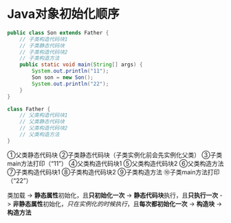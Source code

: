 # Java对象初始化顺序

````java
public class Son extends Father {
    // 子类构造代码块1
    // 子类静态代码块
    // 子类构造代码块2
    // 子类构造方法
    public static void main(String[] args) {
        System.out.println("11");
        Son son = new Son();
        System.out.println("22");
    }
}

class Father {
    // 父类构造代码块1
    // 父类静态代码块
    // 父类构造代码块2
    // 父类构造方法
}
````

①父类静态代码块
②子类静态代码块（子类实例化前会先实例化父类）
③子类main方法打印（“11”）
④父类构造代码块1
⑤父类构造代码块2
⑥父类构造方法
⑦子类构造代码块1
⑧子类构造代码块2
⑨子类构造方法
⑩子类main方法打印（“22”）

类加载
-> **静态属性**初始化，且**只初始化一次**
-> **静态代码块**执行，且**只执行一次**
-> **非静态属性**初始化，*只在实例化的时候执行*，且**每次都初始化一次**
-> **构造块**
-> **构造方法**
